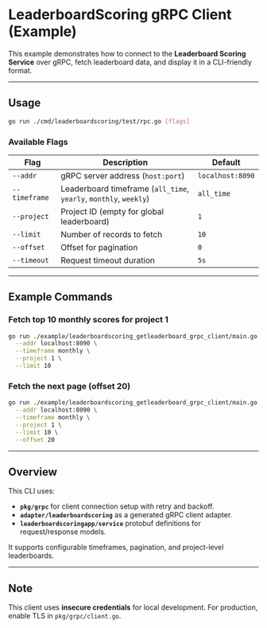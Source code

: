 # LeaderboardScoring gRPC Client (Example)

This example demonstrates how to connect to the **Leaderboard Scoring Service** over gRPC, fetch leaderboard data, and
display it in a CLI-friendly format.

---

## Usage

```bash
go run ./cmd/leaderboardscoring/test/rpc.go [flags]
```

### Available Flags

| Flag          | Description                                                       | Default          |
|---------------|-------------------------------------------------------------------|------------------|
| `--addr`      | gRPC server address (`host:port`)                                 | `localhost:8090` |
| `--timeframe` | Leaderboard timeframe (`all_time`, `yearly`, `monthly`, `weekly`) | `all_time`       |
| `--project`   | Project ID (empty for global leaderboard)                         | `1`              |
| `--limit`     | Number of records to fetch                                        | `10`             |
| `--offset`    | Offset for pagination                                             | `0`              |
| `--timeout`   | Request timeout duration                                          | `5s`             |

---

## Example Commands

### Fetch top 10 monthly scores for project 1

```bash
go run ./example/leaderboardscoring_getleaderboard_grpc_client/main.go \
  --addr localhost:8090 \
  --timeframe monthly \
  --project 1 \
  --limit 10
```

### Fetch the next page (offset 20)

```bash
go run ./example/leaderboardscoring_getleaderboard_grpc_client/main.go \
  --addr localhost:8090 \
  --timeframe monthly \
  --project 1 \
  --limit 10 \
  --offset 20
```

---

## Overview

This CLI uses:

* **`pkg/grpc`** for client connection setup with retry and backoff.
* **`adapter/leaderboardscoring`** as a generated gRPC client adapter.
* **`leaderboardscoringapp/service`** protobuf definitions for request/response models.

It supports configurable timeframes, pagination, and project-level leaderboards.

---

## Note

This client uses **insecure credentials** for local development.
For production, enable TLS in `pkg/grpc/client.go`.
